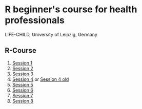 # R beginner's course for health professionals
LIFE-CHILD, University of Leipzig, Germany

## R-Course
1. [Session 1](https://TPeschel.github.io/sessions/session1/intro-rpubs.html)
2. [Session 2](https://TPeschel.github.io/sessions/session2/session2-rpubs.html)
3. [Session 3](https://TPeschel.github.io/sessions/session3/slides/session3fin-rpubs.html)
4. [Session 4](https://TPeschel.github.io/sessions/session4/slides/html/talk.html) or [Session 4 old](https://mvogel78.github.io/Session4)
5. [Session 5](https://TPeschel.github.io/sessions/session5)
6. [Session 6](https://TPeschel.github.io/sessions/session6/index.html)
7. [Session 7](https://TPeschel.github.io/sessions/session7/index.html)
8. [Session 8](https://TPeschel.github.io/sessions/session8/session8/index.html)
